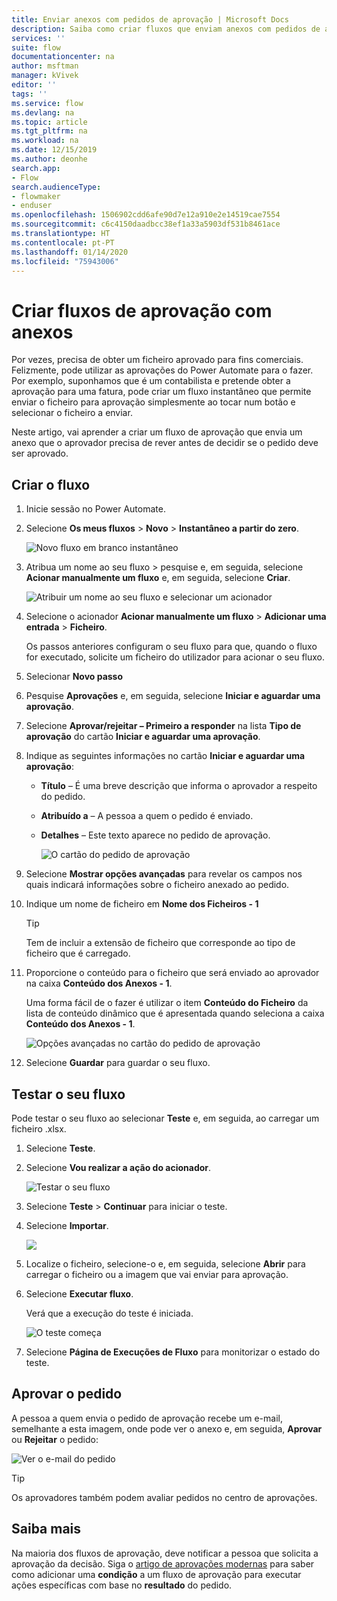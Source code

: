 ```yaml
---
title: Enviar anexos com pedidos de aprovação | Microsoft Docs
description: Saiba como criar fluxos que enviam anexos com pedidos de aprovação.
services: ''
suite: flow
documentationcenter: na
author: msftman
manager: kVivek
editor: ''
tags: ''
ms.service: flow
ms.devlang: na
ms.topic: article
ms.tgt_pltfrm: na
ms.workload: na
ms.date: 12/15/2019
ms.author: deonhe
search.app:
- Flow
search.audienceType:
- flowmaker
- enduser
ms.openlocfilehash: 1506902cdd6afe90d7e12a910e2e14519cae7554
ms.sourcegitcommit: c6c4150daadbcc38ef1a33a5903df531b8461ace
ms.translationtype: HT
ms.contentlocale: pt-PT
ms.lasthandoff: 01/14/2020
ms.locfileid: "75943006"
---
```

# <a name="create-approval-flows-with-attachments"></a>Criar fluxos de aprovação com anexos

Por vezes, precisa de obter um ficheiro aprovado para fins comerciais. Felizmente, pode utilizar as aprovações do Power Automate para o fazer. Por exemplo, suponhamos que é um contabilista e pretende obter a aprovação para uma fatura, pode criar um fluxo instantâneo que permite enviar o ficheiro para aprovação simplesmente ao tocar num botão e selecionar o ficheiro a enviar.

Neste artigo, vai aprender a criar um fluxo de aprovação que envia um anexo que o aprovador precisa de rever antes de decidir se o pedido deve ser aprovado.

## <a name="create-the-flow"></a>Criar o fluxo

1. Inicie sessão no Power Automate.
1. Selecione **Os meus fluxos** > **Novo** > **Instantâneo a partir do zero**.

    ![Novo fluxo em branco instantâneo](./media/approval-attachments/new-instand-blank.png)

1. Atribua um nome ao seu fluxo > pesquise e, em seguida, selecione **Acionar manualmente um fluxo** e, em seguida, selecione **Criar**.

    ![Atribuir um nome ao seu fluxo e selecionar um acionador](./media/approval-attachments/name-flow-trigger.png)

1. Selecione o acionador **Acionar manualmente um fluxo** > **Adicionar uma entrada** > **Ficheiro**.

     Os passos anteriores configuram o seu fluxo para que, quando o fluxo for executado, solicite um ficheiro do utilizador para acionar o seu fluxo.

1. Selecionar **Novo passo**
1. Pesquise **Aprovações** e, em seguida, selecione **Iniciar e aguardar uma aprovação**.
1. Selecione **Aprovar/rejeitar – Primeiro a responder** na lista **Tipo de aprovação** do cartão **Iniciar e aguardar uma aprovação**.
1. Indique as seguintes informações no cartão **Iniciar e aguardar uma aprovação**:

   - **Título** – É uma breve descrição que informa o aprovador a respeito do pedido.
   - **Atribuído a** – A pessoa a quem o pedido é enviado.
   - **Detalhes** – Este texto aparece no pedido de aprovação.

     ![O cartão do pedido de aprovação](./media/approval-attachments/approval-request-card.png)

1. Selecione **Mostrar opções avançadas** para revelar os campos nos quais indicará informações sobre o ficheiro anexado ao pedido.
1. Indique um nome de ficheiro em **Nome dos Ficheiros - 1**

   >[!TIP]
   >Tem de incluir a extensão de ficheiro que corresponde ao tipo de ficheiro que é carregado.

1. Proporcione o conteúdo para o ficheiro que será enviado ao aprovador na caixa **Conteúdo dos Anexos - 1**. 

   Uma forma fácil de o fazer é utilizar o item **Conteúdo do Ficheiro** da lista de conteúdo dinâmico que é apresentada quando seleciona a caixa **Conteúdo dos Anexos - 1**.

     ![Opções avançadas no cartão do pedido de aprovação](./media/approval-attachments/approval-request-card-advanced-options.png)

1. Selecione **Guardar** para guardar o seu fluxo.

## <a name="test-your-flow"></a>Testar o seu fluxo

Pode testar o seu fluxo ao selecionar **Teste** e, em seguida, ao carregar um ficheiro .xlsx.

1. Selecione **Teste**.
1. Selecione **Vou realizar a ação do acionador**.

     ![Testar o seu fluxo](./media/approval-attachments/test-flow.png)

1. Selecione **Teste** > **Continuar** para iniciar o teste.
1. Selecione **Importar**.

     ![](./media/approval-attachments/import-file.png)
1. Localize o ficheiro, selecione-o e, em seguida, selecione **Abrir** para carregar o ficheiro ou a imagem que vai enviar para aprovação.

1. Selecione **Executar fluxo**.

   Verá que a execução do teste é iniciada.

     ![O teste começa](./media/approval-attachments/test-started.png)

1. Selecione **Página de Execuções de Fluxo** para monitorizar o estado do teste.

## <a name="approve-the-request"></a>Aprovar o pedido

A pessoa a quem envia o pedido de aprovação recebe um e-mail, semelhante a esta imagem, onde pode ver o anexo e, em seguida, **Aprovar** ou **Rejeitar** o pedido:

![Ver o e-mail do pedido](./media/approval-attachments/approval-request-mail.png)

>[!TIP]
>Os aprovadores também podem avaliar pedidos no centro de aprovações.

## <a name="learn-more"></a>Saiba mais

Na maioria dos fluxos de aprovação, deve notificar a pessoa que solicita a aprovação da decisão. Siga o [artigo de aprovações modernas](modern-approvals.md#add-an-email-action-for-approvals) para saber como adicionar uma **condição** a um fluxo de aprovação para executar ações específicas com base no **resultado** do pedido.

